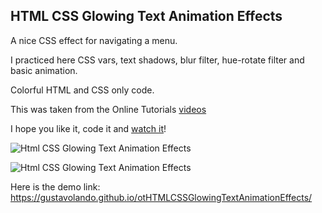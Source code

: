## HTML CSS Glowing Text Animation Effects

A nice CSS effect for navigating a menu.

I practiced here CSS vars, text shadows, blur filter, hue-rotate filter and basic animation.

Colorful HTML and CSS only code.

This was taken from the Online Tutorials [videos](https://www.youtube.com/watch?v=asv8uirb2R8)

I hope you like it, code it and [watch it](https://gustavolando.github.io/otHTMLCSSGlowingTextAnimationEffects/)!

![Html CSS Glowing Text Animation Effects](https://gustavolando.github.io/otHTMLCSSGlowingTextAnimationEffects/Html%20CSS%20Glowing%20Text%20Animation%20Effects%201.png)

![Html CSS Glowing Text Animation Effects](https://gustavolando.github.io/otHTMLCSSGlowingTextAnimationEffects/Html%20CSS%20Glowing%20Text%20Animation%20Effects%202.png)

Here is the demo link:  https://gustavolando.github.io/otHTMLCSSGlowingTextAnimationEffects/
